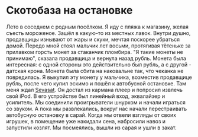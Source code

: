 Скотобаза на остановке
======================

Лето в соседнем с родным посёлком. Я иду с пляжа к магазину, желая съесть мороженое. Зашёл в какую-то из местных лавок. Внутри душно, продавщицы изнывают от жары и скуки, мечтая поскорее убраться домой. Передо мной стоял мальчик лет восьми, протягивая тётеньке за прилавком горсть монет за стаканчик пломбира. "Я такие монеты не принимаю", сказала продавщица и вернула назад рубль. Монета была интересная: с одной стороны это действительно был рубль, а с другой - датская крона. Монета была сбита на наковальне так, что чеканка не повредилась. Я выкупил эту монету у мальчика, возместив продавщице рубль, после чего купил эскимо и пошёл к автобусной остановке. Там меня ждал [Sevasat](http://sevasat.livejournal.com). Он достал из кармана плеер и попросил извлечь свой iPod. В его устройстве был линейный вход, эквалайзер и усилитель. Мы соединили проигрыватели шнурком и начали играться со звуком. А пока мы развлекались, вокруг нас начали перестраивать автобусную остановку в сарай. Когда мы отвели взгляды от своих игрушек, в помещение уже накидали сена, набросили навоз и запустили козлят. Мы посмеялись, вышли из сарая и ушли в закат.

